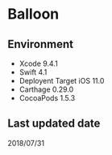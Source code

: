 # Balloon

## Environment

- Xcode 9.4.1
- Swift 4.1
- Deployent Target iOS 11.0
- Carthage 0.29.0
- CocoaPods 1.5.3

## Last updated date

2018/07/31
